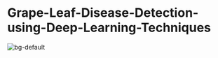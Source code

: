 # Grape-Leaf-Disease-Detection-using-Deep-Learning-Techniques
![bg-default](https://github.com/prasad044/Grape-Leaf-Disease-Detection-using-Deep-Learning-Techniques/assets/65522909/53a1a024-a16f-4992-a1e8-158c5959392c)

